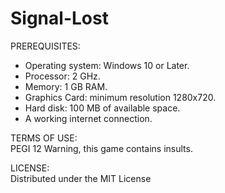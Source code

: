 # Signal-Lost

PREREQUISITES:   
- Operating system: Windows 10 or Later.
- Processor: 2 GHz.
- Memory: 1 GB RAM.
- Graphics Card: minimum resolution 1280x720.
- Hard disk: 100 MB of available space.
- A working internet connection.

TERMS OF USE:   
PEGI 12 Warning, this game contains insults.

LICENSE:   
Distributed under the MIT License
